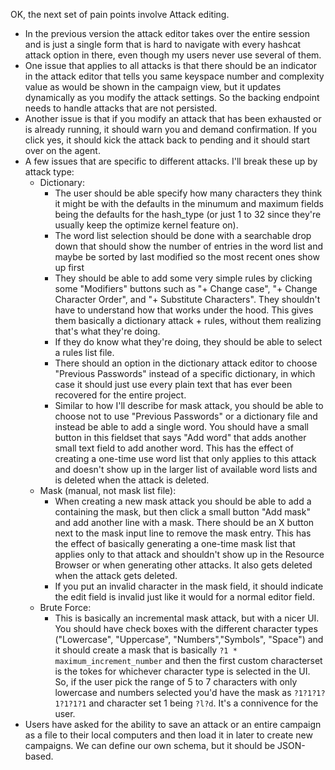 OK, the next set of pain points involve Attack editing.

- In the previous version the attack editor takes over the entire session and is just a single form that is hard to navigate with every hashcat attack option in there, even though my users never use several of them.
- One issue that applies to all attacks is that there should be an indicator in the attack editor that tells you same keyspace number and complexity value as would be shown in the campaign view, but it updates dynamically as you modify the attack settings. So the backing endpoint needs to handle attacks that are not persisted.
- Another issue is that if you modify an attack that has been exhausted or is already running, it should warn you and demand confirmation. If you click yes, it should kick the attack back to pending and it should start over on the agent.
- A few issues that are specific to different attacks. I'll break these up by attack type:
  - Dictionary:
    - The user should be able specify how many characters they think it might be with the defaults in the minumum and maximum fields being the defaults for the hash_type (or just 1 to 32 since they're usually keep the optimize kernel feature on).
    - The word list selection should be done with a searchable drop down that should show the number of entries in the word list and maybe be sorted by last modified so the most recent ones show up first
    - They should be able to add some very simple rules by clicking some "Modifiers" buttons such as "+ Change case", "+ Change Character Order", and "+ Substitute Characters". They shouldn't have to understand how that works under the hood. This gives them basically a dictionary attack + rules, without them realizing that's what they're doing.
    - If they do know what they're doing, they should be able to select a rules list file.
    - There should an option in the dictionary attack editor to choose "Previous Passwords" instead of a specific dictionary, in which case it should just use every plain text that has ever been recovered for the entire project.
    - Similar to how I'll describe for mask attack, you should be able to choose not to use "Previous Passwords" or a dictionary file and instead be able to add a single word. You should have a small button in this fieldset that says "Add word" that adds another small text field to add another word. This has the effect of creating a one-time use word list that only applies to this attack and doesn't show up in the larger list of available word lists and is deleted when the attack is deleted.
  - Mask (manual, not mask list file):
    - When creating a new mask attack you should be able to add a containing the mask, but then click a small button "Add mask" and add another line with a mask. There should be an X button next to the mask input line to remove the mask entry. This has the effect of basically generating a one-time mask list that applies only to that attack and shouldn't show up in the Resource Browser or when generating other attacks. It also gets deleted when the attack gets deleted.
    - If you put an invalid character in the mask field, it should indicate the edit field is invalid just like it would for a normal editor field.
  - Brute Force:
    - This is basically an incremental mask attack, but with a nicer UI. You should have check boxes with the different character types ("Lowercase", "Uppercase", "Numbers","Symbols", "Space") and it should create a mask that is basically `?1 * maximum_increment_number` and then the first custom characterset is the tokes for whichever character type is selected in the UI. So, if the user pick the range of 5 to 7 characters with only lowercase and numbers selected you'd have the mask as `?1?1?1?1?1?1?1` and character set 1 being `?l?d`. It's a connivence for the user.
- Users have asked for the ability to save an attack or an entire campaign as a file to their local computers and then load it in later to create new campaigns. We can define our own schema, but it should be JSON-based.
